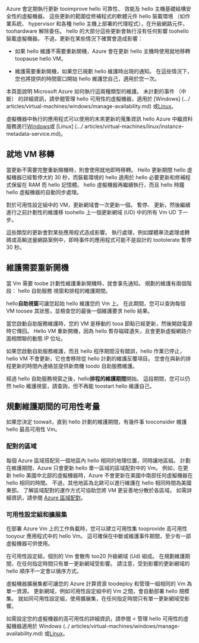 Azure 會定期執行更新 tooimprove hello 可靠性、 效能及 hello 主機基礎結構安全性的虛擬機器。 這些更新的範圍從修補程式的軟體元件 hello 裝載環境 （如作業系統、 hypervisor 和各種 hello 主機上部署的代理程式），在升級網路元件，toohardware 解除委任。 hello 的大部分這些更新會執行沒有任何影響 toohello 裝載虛擬機器。 不過，更新在某些情況下確實會造成影響：

- 如果 hello 維護不需要重新開機，Azure 會在更新 hello 主機時使用就地移轉 toopause hello VM。

- 維護需要重新開機，如果您已規劃 hello 維護時出現的通知。 在這些情況下，您也將提供的時間窗口開始 hello 維護您自己，適用於您一次。

本頁面說明 Microsoft Azure 如何執行這兩種類型的維護。 未計劃的事件 （中斷） 的詳細資訊，請參閱管理 hello 可用性的虛擬機器，適用於 [Windows] (.../ articles/virtual-machines/windows/manage-availability.md) 或[Linux](../articles/virtual-machines/linux/manage-availability.md)。

虛擬機器中執行的應用程式可以使用的未來更新的蒐集資訊 hello Azure 中繼資料服務進行[Windows](../articles/virtual-machines/windows/instance-metadata-service.md)或 [Linux] (.../ articles/virtual-machines/linux/instance-metadata-service.md)。

## <a name="in-place-vm-migration"></a>就地 VM 移轉

當更新不需要完整重新開機時，則會使用就地即時移轉。 Hello 更新期間 hello 虛擬機器已經暫停大約 30 秒，而裝載環境的 hello 適用於 hello 必要更新和修補程式保留在 RAM 而 hello 記憶體。 hello 虛擬機器再繼續執行，而且 hello 時鐘 hello 虛擬機器的自動同步處理。

對於可用性設定組中的 VM，更新網域會一次更新一個。 暫停、 更新，然後繼續進行之前計劃性的維護移 toohello 上一個更新網域 (UD) 中的所有 Vm UD 下一步。

這些類型的更新會對某些應用程式造成影響。 執行處理，例如媒體串流處理或轉碼或高輸送量網路案例中，即時事件的應用程式可能不是設計的 tootolerate 暫停 30 秒。 <!-- sooooo, what should they do? --> 


## <a name="maintenance-requiring-a-reboot"></a>維護需要重新開機

當 Vm 需要 toobe 計劃性維護重新開機時，就會事先通知。 規劃的維護有兩個階段： hello 自助服務 視窗和排程的維護期間。

hello**自助視窗**可讓您起始 hello 維護您的 Vm 上。 在此期間，您可以查詢每個 VM toosee 其狀態，並檢查您的最後一個維護要求 hello 結果。

當您啟動自助服務維護時，您的 VM 是移動的 tooa 節點已經更新，然後開啟電源時它傳回。 Hello VM 重新開機，因為 hello 暫存磁碟遺失，且會更新虛擬網路介面相關聯的動態 IP 位址。

如果您啟動自助服務維護，而且 hello 程序期間沒有錯誤，hello 作業已停止，hello VM 不會更新，它也會移除從 hello 計劃的維護反覆項目。 您會在與新的排程更新的時間內連絡並提供新商機 toodo 自助服務維護。 

經過 hello 自助服務視窗之後，hello**排程的維護期間**開始。 這段期間，您可以仍然 hello 維護視窗，請查詢，但不再能 toostart hello 維護自己。

## <a name="availability-considerations-during-planned-maintenance"></a>規劃維護期間的可用性考量 

如果您決定 toowait，直到 hello 計劃的維護期間，有幾件事 tooconsider 維護 hello 最高可用性 Vm。 

### <a name="paired-regions"></a>配對的區域

每個 Azure 區域搭配另一個地區內 hello 相同的地理位置，同時讓地區組。 計劃在維護期間，Azure 只會更新 hello 單一區域的區域配對中的 Vm。 例如，在更新 hello 美國中北部的虛擬機器時，Azure 不會更新在美國中南部任何虛擬機器在 hello 相同的時間。 不過，其他地區為北歐可以進行維護在 hello 相同時間為美國東部。 了解區域配對的運作方式可協助您將 VM 更妥善地分散於各區域。 如需詳細資訊，請參閱 [Azure 區域配對](https://docs.microsoft.com/azure/best-practices-availability-paired-regions)。

### <a name="availability-sets-and-scale-sets"></a>可用性設定組和擴展集

在部署 Azure Vm 上的工作負載時，您可以建立可用性集 tooprovide 高可用性 tooyour 應用程式中的 hello Vm。 這可確保在中斷或維護事件期間，至少有一部虛擬機器可供使用。

在可用性設定組，個別的 Vm 會散佈 too20 升級網域 (Ud) 組成。 在規劃維護期間，在任何指定時間只有單一更新網域受影響。 請注意，受到影響的更新網域的 hello 順序不一定會以循序方式。 

虛擬機器擴展集都可讓您的 Azure 計算資源 toodeploy 和管理一組相同的 Vm 為單一資源。 更新網域，例如可用性設定組中的 Vm 之間，會自動部署 hello 規模集。 就如同可用性設定組，使用擴展集，在任何指定時間只有單一更新網域受影響。

如需設定您的虛擬機器的高可用性的詳細資訊，請參閱 < 管理 hello 可用性的虛擬機器適用於 Windows (../ articles/virtual-machines/windows/manage-availability.md) 或[Linux](../articles/virtual-machines/linux/manage-availability.md)。

